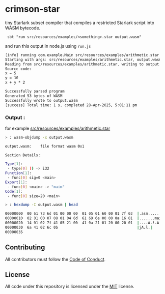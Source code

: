 # crimson-star
tiny Starlark subset compiler that compiles a restricted Starlark script into WASM bytecode.


```shell
 sbt "run src/resources/examples/<something>.star output.wasm"
```
and run this output in node.js using `run.js`

```txt
[info] running com.example.Main src/resources/examples/arithmetic.star output.wasm
Starting with args: src/resources/examples/arithmetic.star, output.wasm
Reading from src/resources/examples/arithmetic.star, writing to output.wasm
Source code:
x = 5
y = 10
x + y * 2

Successfully parsed program
Generated 53 bytes of WASM
Successfully wrote to output.wasm
[success] Total time: 1 s, completed 28-Apr-2025, 5:01:11 pm
```
### Output :
for example [src/resources/examples/arithmetic.star](https://github.com/qxrein/crimson-star/blob/main/src/resources/examples/arithmetic.star)
```bash
> : wasm-objdump -x output.wasm

output.wasm:	file format wasm 0x1

Section Details:

Type[1]:
 - type[0] () -> i32
Function[1]:
 - func[0] sig=0 <main>
Export[1]:
 - func[0] <main> -> "main"
Code[1]:
 - func[0] size=20 <main>

> : hexdump -C output.wasm | head

00000000  00 61 73 6d 01 00 00 00  01 05 01 60 00 01 7f 03  |.asm.......`....|
00000010  02 01 00 07 08 01 04 6d  61 69 6e 00 00 0a 16 01  |.......main.....|
00000020  14 01 02 7f 41 05 21 00  41 0a 21 01 20 00 20 01  |....A.!.A.!. . .|
00000030  6a 41 02 6c 0b                                    |jA.l.|
00000035
```
## Contributing

All contributors must follow the [Code of Conduct](https://github.com/qxrein/crimson-star/blob/main/CODE_OF_CONDUCT.md).
## License

All code under this repository is licensed under the [MIT](https://github.com/qxrein/crimson-star/blob/main/LICENSE) license.
